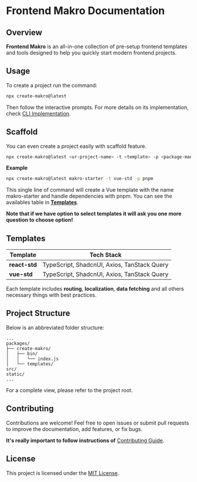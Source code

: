 # Frontend Makro Documentation

## Overview

**Frontend Makro** is an all-in-one collection of pre-setup frontend templates and tools designed to help you quickly start modern frontend projects.

## Usage

To create a project run the command:

```sh
npx create-makro@latest
```

Then follow the interactive prompts. For more details on its implementation, check [CLI Implementation](packages/create-makro/README.md).

## Scaffold

You can even create a project easily with scaffold feature.

```sh
npx create-makro@latest <ur-project-name> -t <template> -p <package-manager>
```
**Example**

```sh
npx create-makro@latest makro-starter -t vue-std -p pnpm
```

This single line of command will create a Vue template with the name makro-starter and handle dependencies with pnpm. You can see the availables table in **[Templates](#templates)**.

**Note that if we have option to select templates it will ask you one more question to choose option!**

## Templates

| Template  | Tech Stack                                  |
| --------- | ------------------------------------------- |
| **react-std** | TypeScript, ShadcnUI, Axios, TanStack Query |
| **vue-std**   | TypeScript, ShadcnUI, Axios, TanStack Query |

Each template includes
**routing**,
**localization**,
**data fetching** and all others necessary things with best practices.

## Project Structure

Below is an abbreviated folder structure:

    ...
    packages/
    ├── create-makro/
    │   ├── bin/
    │   │   └── index.js
    │   └── templates/
    src/
    static/
    ...

For a complete view, please refer to the project root.

## Contributing

Contributions are welcome! Feel free to open issues or submit pull requests to improve the documentation, add features, or fix bugs.

**It's really important to follow instructions of**
[Contributing Guide](CONTRIBUTING.md).

## License

This project is licensed under the [MIT License](LICENSE).
